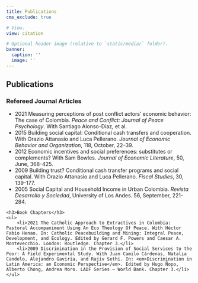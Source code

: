 ```yaml
---
title: Publications
cms_exclude: true

# View.
view: citation

# Optional header image (relative to `static/media/` folder).
banner:
  caption: ''
  image: ''
---
```

<h2>Publications</h2>
    <h3>Refereed Journal Articles</h3>
    <ul>
        <li>2021 Measuring perceptions of post conflict actors’ economic behavior: The case of Colombia. <em>Peace and Conflict: Journal of Peace Psychology</em>. With Santiago Alonso-Díaz, et al.</li>
        <li>2015 Building social capital: Conditional cash transfers and cooperation. With Orazio Attanasio and Luca Pellerano. <em>Journal of Economic Behavior and Organization</em>, 118, October, 22–39.</li>
        <li>2012 Economic incentives and social preferences: substitutes or complements? With Sam Bowles. <em>Journal of Economic Literature</em>, 50, June, 368-425.</li>
        <li>2009 Building trust? Conditional cash transfer programs and social capital. With Orazio Attanasio and Luca Pellerano. <em>Fiscal Studies</em>, 30, 139–177.</li>
        <li>2005 Social Capital and Household Income in Urban Colombia. <em>Revista Desarrollo y Sociedad</em>, University of Los Andes. 56, September, 221-284.</li>
    </ul>

    <h3>Book Chapters</h3>
    <ul>
        <li>2021 The Catholic Approach to Extractives in Colombia: Pastoral Accompaniment Using An Eco Theology Of Peace. With Héctor Fabio Henao. In: Catholic Peacebuilding and Mining: Integral Peace, Development, and Ecology. Edited by Gerard F. Powers and Caesar A. Montevecchio. London: Routledge. Chapter 3.</li>
        <li>2009 Discrimination in the Provision of Social Services to the Poor: A Field Experimental Study. With Juan Camilo Cárdenas, Natalia Candelo, Alejandro Gaviria, and Rajiv Sethi. In: <em>Discrimination in Latin America: an Economic Perspective</em>. Edited by Hugo Ñopo, Alberto Chong, Andrea Moro. LADF Series – World Bank. Chapter 3.</li>
    </ul>